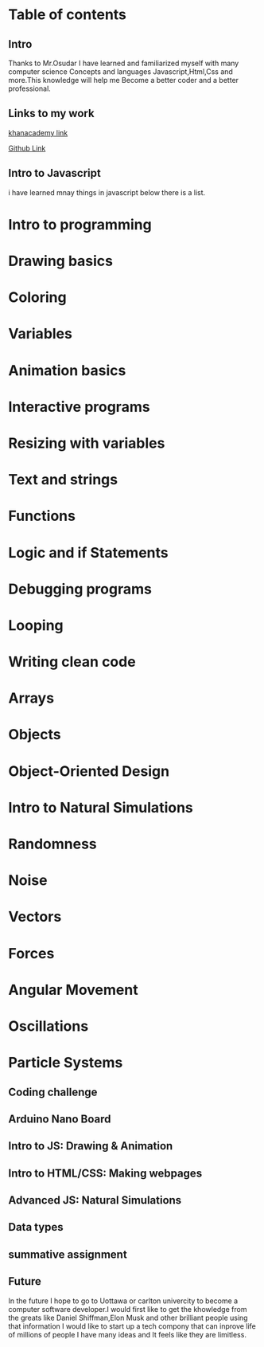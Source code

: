 <h1> Table of contents  </h1>


<h2>Intro</h2>

<p>Thanks to Mr.Osudar I have learned and familiarized myself with many computer science Concepts and languages Javascript,Html,Css and more.This knowledge will help me Become a better coder and a better professional.</p>


<h2>Links to my work </h2>
<a href="https://www.khanacademy.org/profile/mzhig1/">khanacademy link</a>

<a href="https://github.com/mzhig1">Github Link</a>



<h2>Intro to Javascript</h2>
i have learned mnay things in javascript below there is a list.</h1> 
<h1>Intro to programming</h1>
<h1>Drawing basics</h1>
<h1>Coloring</h1>
<h1>Variables</h1>
<h1>Animation basics</h1>
<h1>Interactive programs</h1>
<h1>Resizing with variables</h1>
<h1>Text and strings</h1>
<h1>Functions</h1>
<h1>Logic and if Statements</h1>
<h1>Debugging programs</h1>
<h1>Looping</h1>
<h1>Writing clean code</h1>
<h1>Arrays</h1>
<h1>Objects</h1>
<h1>Object-Oriented Design</h1>
<h1>Intro to Natural Simulations</h1>
<h1>Randomness</h1>
<h1>Noise</h1>
<h1>Vectors</h1>
<h1>Forces</h1>
<h1>Angular Movement</h1>
<h1>Oscillations</h1>
<h1>Particle Systems</h1>



<h2>Coding challenge </h2>



<h2>Arduino Nano Board </h2>



<h2>Intro to JS: Drawing & Animation</h2>



<h2>Intro to HTML/CSS: Making webpages </h2>



<h2>Advanced JS: Natural Simulations</h2>



<h2>Data types</h2>



<h2>summative assignment</h2>


<h2>Future</h2>
<p>In the future I hope to go to Uottawa or carlton univercity to become a computer software developer.I would  first like to get the khowledge from the greats like Daniel Shiffman,Elon Musk and other brilliant people using that information I would like to start up a tech compony that can inprove life of millions of people I have many ideas and It feels like they are limitless.</p>














